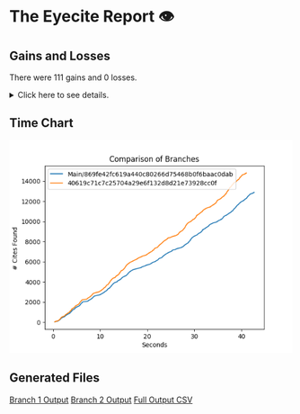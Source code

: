 # The Eyecite Report :eye:



Gains and Losses
---------
There were 111 gains and 0 losses.

<details>
<summary>Click here to see details.</summary>

|     id     |             Gain            |  Loss  |
| ---------- | --------------------------- | ------ |
|  4994933   |            supra,           |        |
|   52459    |       8 U.S.C. §
1101       |        |
|  2046752   |            supra.           |        |
|  2046752   |            supra;           |        |
|  2046752   |            supra,           |        |
|  5165179   |            supra.           |        |
|  1245958   |            supra.           |        |
|  4013931   |       28 U.S.C. § 2401      |        |
|  5970983   |           (supra).          |        |
|   685153   |      21 U.S.C. Sec. 846     |        |
|   685153   |      21 U.S.C. Sec. 841     |        |
|  4536776   |       19 U.S.C. § 2251      |        |
|  6144534   |           (supra):          |        |
|  2141253   |       149 F.Supp. 562       |        |
|  2060699   |        Beckler at 775       |        |
|  2999939   |       18 U.S.C.
§ 2113      |        |
|  2999939   |       18 U.S.C.
§ 924       |        |
|  2999939   |       18 U.S.C. § 3553      |        |
|  2999939   |       18
U.S.C. § 924       |        |
|  2999939   |       18 U.S.C.
§ 3553      |        |
|  3419420   |            supra            |        |
|  2277838   | Tex. Tax Code Ann. §§ 42.01 |        |
|  3542084   |         200 S.W. 286        |        |
|   212922   |       28 U.S.C. § 2253      |        |
|  1771039   |            supra            |        |
|  2257892   |      38 Cal.Rptr.2d 908     |        |
|   270119   |            supra.           |        |
|  1897124   |            supra.           |        |
|  1897124   |            supra            |        |
|  1537257   |      9 U.S.C. Section 1     |        |
|  1537257   |            supra            |        |
|  1950193   |            supra,           |        |
|  1814863   |            supra;           |        |
|  1814863   |            supra.           |        |
|  1814863   |        36 La.Ann. 264       |        |
|  1814863   |            supra,           |        |
|  2206425   |    358 Ill.App.3d at 727    |        |
|  2206425   |       228 Ill.Dec. 179      |        |
|  2206425   |      303 Ill. Dec. 715      |        |
|  1183603   |        32 L.E.2d 411        |        |
|  1183603   |            Supra,           |        |
|  2042257   |            supra            |        |
|  2357843   |            supra            |        |
|  2414924   |        Boerne at 2170       |        |
|  2414924   |            supra.           |        |
|  2414924   |       Brzonkala at 887      |        |
|  2414924   |       Brzonkala at 834      |        |
|  2414924   |            supra,           |        |
|  2414924   |        Brzonkala at 3       |        |
|  2414924   |       Robinson at 1211      |        |
|  2414924   |       Brzonkala at 874      |        |
|  2414924   |       Robinson at 1210      |        |


</details>



Time Chart
---------

![image](https://raw.githubusercontent.com/freelawproject/eyecite/artifacts/206/results/chart.png)


Generated Files
---------

[Branch 1 Output](https://raw.githubusercontent.com/freelawproject/eyecite/artifacts/206/results/869fe42fc619a440c80266d75468b0f6baac0dab.json)
[Branch 2 Output](https://raw.githubusercontent.com/freelawproject/eyecite/artifacts/206/results/40619c71c7c25704a29e6f132d8d21e73928cc0f.json)
[Full Output CSV ](https://raw.githubusercontent.com/freelawproject/eyecite/artifacts/206/results/output.csv)
